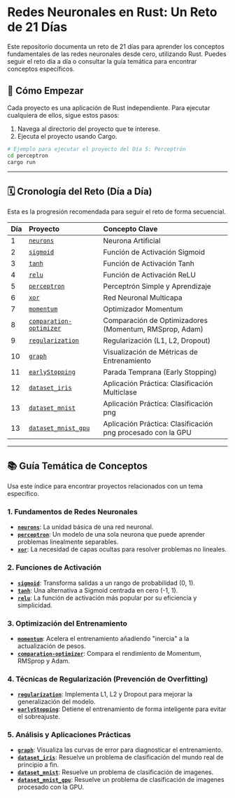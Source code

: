 # Redes Neuronales en Rust: Un Reto de 21 Días

Este repositorio documenta un reto de 21 días para aprender los conceptos fundamentales de las redes neuronales desde cero, utilizando Rust. Puedes seguir el reto día a día o consultar la guía temática para encontrar conceptos específicos.

## 🚀 Cómo Empezar

Cada proyecto es una aplicación de Rust independiente. Para ejecutar cualquiera de ellos, sigue estos pasos:

1.  Navega al directorio del proyecto que te interese.
2.  Ejecuta el proyecto usando Cargo.

```bash
# Ejemplo para ejecutar el proyecto del Día 5: Perceptrón
cd perceptron
cargo run
```

---

## 🗓️ Cronología del Reto (Día a Día)

Esta es la progresión recomendada para seguir el reto de forma secuencial.

| Día | Proyecto | Concepto Clave |
| :-- | :--- | :--- |
| 1 | [`neurons`](./neurons/) | Neurona Artificial |
| 2 | [`sigmoid`](./sigmoid/) | Función de Activación Sigmoid |
| 3 | [`tanh`](./tanh/) | Función de Activación Tanh |
| 4 | [`relu`](./relu/) | Función de Activación ReLU |
| 5 | [`perceptron`](./perceptron/) | Perceptrón Simple y Aprendizaje |
| 6 | [`xor`](./xor/) | Red Neuronal Multicapa |
| 7 | [`momentum`](./momentum/) | Optimizador Momentum |
| 8 | [`comparation-optimizer`](./comparation-optimizer/) | Comparación de Optimizadores (Momentum, RMSprop, Adam) |
| 9 | [`regularization`](./regularization/) | Regularización (L1, L2, Dropout) |
| 10 | [`graph`](./graph/) | Visualización de Métricas de Entrenamiento |
| 11 | [`earlyStopping`](./earlyStopping/) | Parada Temprana (Early Stopping) |
| 12 | [`dataset_iris`](./dataset_iris/) | Aplicación Práctica: Clasificación Multiclase |
| 13 | [`dataset_mnist`](./dataset_mnist/) | Aplicación Práctica: Clasificación png  |
| 13 | [`dataset_mnist_gpu`](./dataset_mnist_gpu/) | Aplicación Práctica: Clasificación png procesado con la GPU |

---

## 📚 Guía Temática de Conceptos

Usa este índice para encontrar proyectos relacionados con un tema específico.

### 1. Fundamentos de Redes Neuronales
*   **[`neurons`](./neurons/)**: La unidad básica de una red neuronal.
*   **[`perceptron`](./perceptron/)**: Un modelo de una sola neurona que puede aprender problemas linealmente separables.
*   **[`xor`](./xor/)**: La necesidad de capas ocultas para resolver problemas no lineales.

### 2. Funciones de Activación
*   **[`sigmoid`](./sigmoid/)**: Transforma salidas a un rango de probabilidad (0, 1).
*   **[`tanh`](./tanh/)**: Una alternativa a Sigmoid centrada en cero (-1, 1).
*   **[`relu`](./relu/)**: La función de activación más popular por su eficiencia y simplicidad.

### 3. Optimización del Entrenamiento
*   **[`momentum`](./momentum/)**: Acelera el entrenamiento añadiendo "inercia" a la actualización de pesos.
*   **[`comparation-optimizer`](./comparation-optimizer/)**: Compara el rendimiento de Momentum, RMSprop y Adam.

### 4. Técnicas de Regularización (Prevención de Overfitting)
*   **[`regularization`](./regularization/)**: Implementa L1, L2 y Dropout para mejorar la generalización del modelo.
*   **[`earlyStopping`](./earlyStopping/)**: Detiene el entrenamiento de forma inteligente para evitar el sobreajuste.

### 5. Análisis y Aplicaciones Prácticas
*   **[`graph`](./graph/)**: Visualiza las curvas de error para diagnosticar el entrenamiento.
*   **[`dataset_iris`](./dataset_iris/)**: Resuelve un problema de clasificación del mundo real de principio a fin.
*   **[`dataset_mnist`](./dataset_mnist/)**: Resuelve un problema de clasificación de imagenes.
*   **[`dataset_mnist_gpu`](./dataset_mnist_gpu/)**: Resuelve un problema de clasificación de imagenes procesado con la GPU.